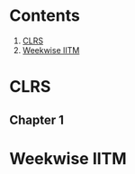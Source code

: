 # Contents
1. [CLRS](#clrs)
2. [Weekwise IITM](#weekwise-IITM)

# CLRS
## Chapter 1

# Weekwise IITM